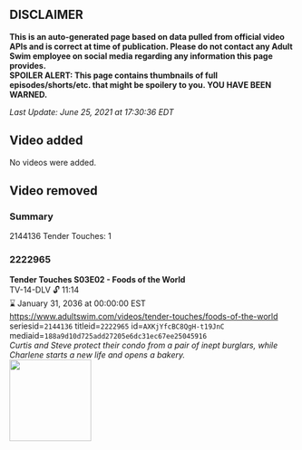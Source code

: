 ## DISCLAIMER
**This is an auto-generated page based on data pulled from official video APIs and is correct at time of publication. Please do not contact any Adult Swim employee on social media regarding any information this page provides.**  
**SPOILER ALERT: This page contains thumbnails of full episodes/shorts/etc. that might be spoilery to you. YOU HAVE BEEN WARNED.**  

_Last Update: June 25, 2021 at 17:30:36 EDT_
## Video added
No videos were added.  
## Video removed
### Summary
2144136 Tender Touches: 1  
### 2222965
**Tender Touches S03E02 - Foods of the World**  
TV-14-DLV 🔓 11:14  
⌛ January 31, 2036 at 00:00:00 EST  
https://www.adultswim.com/videos/tender-touches/foods-of-the-world  
seriesid=`2144136` titleid=`2222965` id=`AXKjYfcBC8QgH-t19JnC` mediaid=`188a9d10d725add27205e6dc31ec67ee25045916`  
_Curtis and Steve protect their condo from a pair of inept burglars, while Charlene starts a new life and opens a bakery._  
<a href="https://media.cdn.adultswim.com/uploads/20200611/thumbnails/2_20611836401-TenderTouches_302_dup-20200604.jpg"><img src="https://media.cdn.adultswim.com/uploads/20200611/thumbnails/2_20611836401-TenderTouches_302_dup-20200604.jpg" height="144px" /></a>
